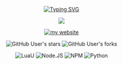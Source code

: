 <p align="center">
  <a href="https://git.io/typing-svg"><img src="http://readme-typing-svg.herokuapp.com?font=Fira+Code&size=40&duration=4000&pause=2000&color=BE0000&center=true&vCenter=true&random=true&width=1000&lines=dev0xz02+-+development" alt="Typing SVG" /></a>
</p>

<div align="center">

  <a href="https://discordapp.com/users/731456367134769203" target="_blank"> <img src="https://discord.c99.nl/widget/theme-3/731456367134769203.png"/></a>

[![my website](https://img.shields.io/badge/my%20website-blue)](https://dev0xz02.ru/)

![GitHub User's stars](https://img.shields.io/github/stars/Dev0xz02)
![GitHub User's forks](https://img.shields.io/badge/dynamic/json?url=https%3A%2F%2Fapi.github-star-counter.workers.dev%2Fuser%2FDev0xz02&query=forks&style=social&logo=github&label=Total%20Forks)

![LuaU](https://img.shields.io/badge/LuaU-v0.615-blue?logo=lua)
![Node.JS](https://img.shields.io/badge/Node.JS-v16.20.0-blue?logo=nodedotjs&logoColor=white)
![NPM](https://img.shields.io/badge/NPM-v8.19.4-blue?logo=npm&logoColor=white)
![Python](https://img.shields.io/badge/Python-v3.10.5-blue?logo=python&logoColor=white)

